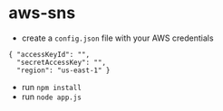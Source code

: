# aws-sns
- create a `config.json` file with your AWS credentials
```
{ "accessKeyId": "",
  "secretAccessKey": "", 
  "region": "us-east-1" }
```
- run `npm install`
- run `node app.js`
